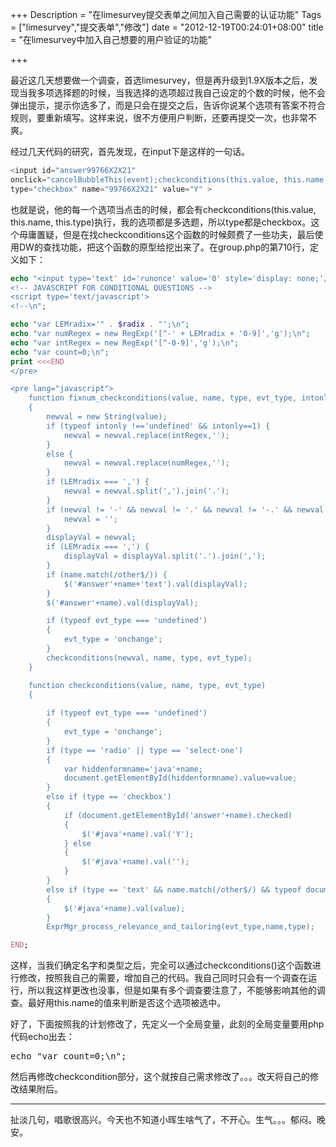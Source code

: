 +++
Description = "在limesurvey提交表单之间加入自己需要的认证功能"
Tags = ["limesurvey","提交表单","修改"]
date = "2012-12-19T00:24:01+08:00"
title = "在limesurvey中加入自己想要的用户验证的功能"

+++
<p>最近这几天想要做一个调查，首选limesurvey，但是再升级到1.9X版本之后，发现当我多项选择题的时候，当我选择的选项超过我自己设定的个数的时候，他不会弹出提示，提示你选多了，而是只会在提交之后，告诉你说某个选项有答案不符合规则，要重新填写。这样来说，很不方便用户判断，还要再提交一次，也非常不爽。</p>

<p>经过几天代码的研究，首先发现，在input下是这样的一句话。</p>

```PHP
<input id="answer99766X2X21" 
onclick="cancelBubbleThis(event);checkconditions(this.value, this.name, this.type)" 
type="checkbox" name="99766X2X21" value="Y" >
```
<p>也就是说，他的每一个选项当点击的时候，都会有checkconditions(this.value, this.name, this.type)执行，我的选项都是多选题，所以type都是checkbox。这个毋庸置疑，但是在找checkconditions这个函数的时候颇费了一些功夫，最后使用DW的查找功能，把这个函数的原型给挖出来了。在group.php的第710行，定义如下：</p>

```PHP
echo "<input type='text' id='runonce' value='0' style='display: none;'/>
<!-- JAVASCRIPT FOR CONDITIONAL QUESTIONS -->
<script type='text/javascript'>
<!--\n";

echo "var LEMradix='" . $radix . "';\n";
echo "var numRegex = new RegExp('[^-' + LEMradix + '0-9]','g');\n";
echo "var intRegex = new RegExp('[^-0-9]','g');\n";
echo "var count=0;\n";
print <<<END
</pre>

<pre lang="javascript">
	function fixnum_checkconditions(value, name, type, evt_type, intonly)
	{
        newval = new String(value);
        if (typeof intonly !=='undefined' && intonly==1) {
            newval = newval.replace(intRegex,'');
        }
        else {
            newval = newval.replace(numRegex,'');
        }
        if (LEMradix === ',') {
            newval = newval.split(',').join('.');
        }
        if (newval != '-' && newval != '.' && newval != '-.' && newval != parseFloat(newval)) {
            newval = '';
        }
        displayVal = newval;
        if (LEMradix === ',') {
            displayVal = displayVal.split('.').join(',');
        }
        if (name.match(/other$/)) {
            $('#answer'+name+'text').val(displayVal);
        }
        $('#answer'+name).val(displayVal);

        if (typeof evt_type === 'undefined')
        {
            evt_type = 'onchange';
        }
        checkconditions(newval, name, type, evt_type);
	}

	function checkconditions(value, name, type, evt_type)
	{
		
        if (typeof evt_type === 'undefined')
        {
            evt_type = 'onchange';
        }
        if (type == 'radio' || type == 'select-one')
        {
            var hiddenformname='java'+name;
            document.getElementById(hiddenformname).value=value;
        }
        else if (type == 'checkbox')
        {
            if (document.getElementById('answer'+name).checked)
            {
                $('#java'+name).val('Y');				
            } else
            {
                $('#java'+name).val('');
            }
        }
        else if (type == 'text' && name.match(/other$/) && typeof document.getElementById('java'+name) !== 'undefined' && document.getElementById('java'+name) != null)
        {
            $('#java'+name).val(value);
        }
        ExprMgr_process_relevance_and_tailoring(evt_type,name,type);

END;
```

<p>这样，当我们确定名字和类型之后，完全可以通过checkconditions()这个函数进行修改，按照我自己的需要，增加自己的代码。我自己同时只会有一个调查在运行，所以我这样更改也没事，但是如果有多个调查要注意了，不能够影响其他的调查。最好用this.name的值来判断是否这个选项被选中。</p>
<p>好了，下面按照我的计划修改了，先定义一个全局变量，此刻的全局变量要用php代码echo出去：</p>
<pre lang="php">echo "var count=0;\n";</pre>
<p>然后再修改checkcondition部分，这个就按自己需求修改了。。。改天将自己的修改结果附后。</p>
<hr/>
<p>扯淡几句，唱歌很高兴。今天也不知道小晖生啥气了，不开心。生气。。。郁闷。晚安。</p>
